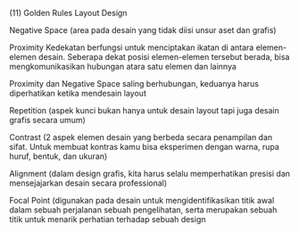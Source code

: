 (11) Golden Rules Layout Design

Negative Space (area pada desain yang tidak diisi unsur aset dan grafis)

Proximity
Kedekatan berfungsi untuk menciptakan ikatan di antara elemen-elemen desain. Seberapa dekat posisi elemen-elemen tersebut berada, bisa mengkomunikasikan hubungan atara satu elemen dan lainnya

Proximity dan Negative Space saling berhubungan, keduanya harus diperhatikan ketika mendesain layout

Repetition (aspek kunci bukan hanya untuk desain layout tapi juga desain grafis secara umum)

Contrast (2 aspek elemen desain yang berbeda secara penampilan dan sifat. Untuk membuat kontras kamu bisa eksperimen dengan warna, rupa huruf, bentuk, dan ukuran)

Alignment (dalam design grafis, kita harus selalu memperhatikan presisi dan mensejajarkan desain secara professional)

Focal Point (digunakan pada desain untuk mengidentifikasikan titik awal dalam sebuah perjalanan sebuah pengelihatan, serta merupakan sebuah titik untuk menarik perhatian terhadap sebuah design
